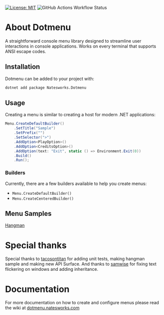 [![License: MIT](https://img.shields.io/badge/License-MIT-yellow.svg)](https://opensource.org/licenses/MIT)
![GitHub Actions Workflow Status](https://img.shields.io/github/actions/workflow/status/dotmenu/dotmenu/dotnet.yml)
# About Dotmenu
A straightforward console menu library designed to streamline user interactions in console applications.
Works on every terminal that supports ANSI escape codes.

## Installation
Dotmenu can be added to your project with:

```bash
dotnet add package Natesworks.Dotmenu
```

## Usage

Creating a menu is similar to creating a host for modern .NET applications:

```csharp
Menu.CreateDefaultBuilder()
    .SetTitle("Sample")
    .SetPrefix("")
    .SetSelector(">")
    .AddOption<PlayOption>()
    .AddOption<CreditsOption>()
    .AddOption(text: "Exit", static () => Environment.Exit(0))
    .Build()
    .Run();
```

### Builders

Currently, there are a few builders available to help you create menus:

- `Menu.CreateDefaultBuilder()`
- `Menu.CreateCenteredBuilder()`

## Menu Samples

[Hangman](https://github.com/dotmenu/dotmenu/tree/main/samples/Hangman)

# Special thanks

Special thanks to [tacosontitan](https://github.com/tacosontitan) for adding unit tests, making hangman sample and making new API Surface.
And thanks to [samwise](https://github.com/samwise-the-very-brave) for fixing text flickering on windows and adding inheritance.

# Documentation

For more documentation on how to create and configure menus please read the wiki at [dotmenu.natesworks.com](https://dotmenu.natesworks.com)
